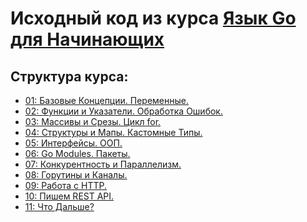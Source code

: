 # Исходный код из курса <a href="https://medium.com/@zhashkevych/%D1%8F%D0%B7%D1%8B%D0%BA-go-%D0%B4%D0%BB%D1%8F-%D0%BD%D0%B0%D1%87%D0%B8%D0%BD%D0%B0%D1%8E%D1%89%D0%B8%D1%85-00-%D0%BF%D0%BE%D1%87%D0%B5%D0%BC%D1%83-go-9c7483b851a9">Язык Go для Начинающих</a>

## Структура курса:
*  <a href="https://medium.com/@zhashkevych/%D1%8F%D0%B7%D1%8B%D0%BA-go-%D0%B4%D0%BB%D1%8F-%D0%BD%D0%B0%D1%87%D0%B8%D0%BD%D0%B0%D1%8E%D1%89%D0%B8%D1%85-01-%D0%B1%D0%B0%D0%B7%D0%BE%D0%B2%D1%8B%D0%B5-%D0%BA%D0%BE%D0%BD%D1%86%D0%B5%D0%BF%D1%86%D0%B8%D0%B8-%D0%BF%D0%B5%D1%80%D0%B5%D0%BC%D0%B5%D0%BD%D0%BD%D1%8B%D0%B5-5218249811aa">01: Базовые Концепции. Переменные.</a>
*  <a href="https://medium.com/@zhashkevych/%D1%8F%D0%B7%D1%8B%D0%BA-go-%D0%B4%D0%BB%D1%8F-%D0%BD%D0%B0%D1%87%D0%B8%D0%BD%D0%B0%D1%8E%D1%89%D0%B8%D1%85-02-%D1%84%D1%83%D0%BD%D0%BA%D1%86%D0%B8%D0%B8-%D0%B8-%D1%83%D0%BA%D0%B0%D0%B7%D0%B0%D1%82%D0%B5%D0%BB%D0%B8-%D0%BE%D0%B1%D1%80%D0%B0%D0%B1%D0%BE%D1%82%D0%BA%D0%B0-%D0%BE%D1%88%D0%B8%D0%B1%D0%BE%D0%BA-5e289900bbed">02: Функции и Указатели. Обработка Ошибок.</a>
*  <a href="https://medium.com/@zhashkevych/%D1%8F%D0%B7%D1%8B%D0%BA-go-%D0%B4%D0%BB%D1%8F-%D0%BD%D0%B0%D1%87%D0%B8%D0%BD%D0%B0%D1%8E%D1%89%D0%B8%D1%85-03-%D0%BC%D0%B0%D1%81%D1%81%D0%B8%D0%B2%D1%8B-%D0%B8-%D1%81%D1%80%D0%B5%D0%B7%D1%8B-%D1%86%D0%B8%D0%BA%D0%BB-for-5cecb10eef0e">03: Массивы и Срезы. Цикл for.</a>
*  <a href="https://medium.com/@zhashkevych/%D1%8F%D0%B7%D1%8B%D0%BA-go-%D0%B4%D0%BB%D1%8F-%D0%BD%D0%B0%D1%87%D0%B8%D0%BD%D0%B0%D1%8E%D1%89%D0%B8%D1%85-04-%D1%81%D1%82%D1%80%D1%83%D0%BA%D1%82%D1%83%D1%80%D1%8B-%D0%B8-%D0%BC%D0%B0%D0%BF%D1%8B-%D0%BA%D0%B0%D1%81%D1%82%D0%BE%D0%BC%D0%BD%D1%8B%D0%B5-%D1%82%D0%B8%D0%BF%D1%8B-39e981375359">04: Структуры и Мапы. Кастомные Типы.</a>
*  <a href="https://medium.com/@zhashkevych/%D1%8F%D0%B7%D1%8B%D0%BA-go-%D0%B4%D0%BB%D1%8F-%D0%BD%D0%B0%D1%87%D0%B8%D0%BD%D0%B0%D1%8E%D1%89%D0%B8%D1%85-05-%D0%B8%D0%BD%D1%82%D0%B5%D1%80%D1%84%D0%B5%D0%B9%D1%81%D1%8B-%D0%BE%D0%BE%D0%BF-531a91d654d7">05: Интерфейсы. ООП.</a>
*  <a href="https://medium.com/@zhashkevych/%D1%8F%D0%B7%D1%8B%D0%BA-go-%D0%B4%D0%BB%D1%8F-%D0%BD%D0%B0%D1%87%D0%B8%D0%BD%D0%B0%D1%8E%D1%89%D0%B8%D1%85-06-go-modules-%D0%BF%D0%B0%D0%BA%D0%B5%D1%82%D1%8B-8ee55ca0f134">06: Go Modules. Пакеты.</a>
*  <a href="https://medium.com/@zhashkevych/%D1%8F%D0%B7%D1%8B%D0%BA-go-%D0%B4%D0%BB%D1%8F-%D0%BD%D0%B0%D1%87%D0%B8%D0%BD%D0%B0%D1%8E%D1%89%D0%B8%D1%85-07-%D0%BA%D0%BE%D0%BD%D0%BA%D1%83%D1%80%D0%B5%D0%BD%D1%82%D0%BD%D0%BE%D1%81%D1%82%D1%8C-%D0%B8-%D0%BF%D0%B0%D1%80%D0%B0%D0%BB%D0%BB%D0%B5%D0%BB%D0%B8%D0%B7%D0%BC-42fec3300c6c">07: Конкурентность и Параллелизм.</a>
*  <a href="https://medium.com/@zhashkevych/%D1%8F%D0%B7%D1%8B%D0%BA-go-%D0%B4%D0%BB%D1%8F-%D0%BD%D0%B0%D1%87%D0%B8%D0%BD%D0%B0%D1%8E%D1%89%D0%B8%D1%85-08-%D0%B3%D0%BE%D1%80%D1%83%D1%82%D0%B8%D0%BD%D1%8B-%D0%B8-%D0%BA%D0%B0%D0%BD%D0%B0%D0%BB%D1%8B-b9e534dbc789">08: Горутины и Каналы.</a>
*  <a href="https://medium.com/@zhashkevych/%D1%8F%D0%B7%D1%8B%D0%BA-go-%D0%B4%D0%BB%D1%8F-%D0%BD%D0%B0%D1%87%D0%B8%D0%BD%D0%B0%D1%8E%D1%89%D0%B8%D1%85-09-%D1%80%D0%B0%D0%B1%D0%BE%D1%82%D0%B0-%D1%81-http-5a60bf8033a6">09: Работа с HTTP.</a>
*  <a href="https://medium.com/@zhashkevych/%D1%8F%D0%B7%D1%8B%D0%BA-go-%D0%B4%D0%BB%D1%8F-%D0%BD%D0%B0%D1%87%D0%B8%D0%BD%D0%B0%D1%8E%D1%89%D0%B8%D1%85-10-%D0%BF%D0%B8%D1%88%D0%B5%D0%BC-rest-api-50a5c6b516e9">10: Пишем REST API.</a>
*  <a href="https://medium.com/@zhashkevych/%D1%8F%D0%B7%D1%8B%D0%BA-go-%D0%B4%D0%BB%D1%8F-%D0%BD%D0%B0%D1%87%D0%B8%D0%BD%D0%B0%D1%8E%D1%89%D0%B8%D1%85-11-%D1%87%D1%82%D0%BE-%D0%B4%D0%B0%D0%BB%D1%8C%D1%88%D0%B5-d2883e3a29c1">11: Что Дальше?</a>
